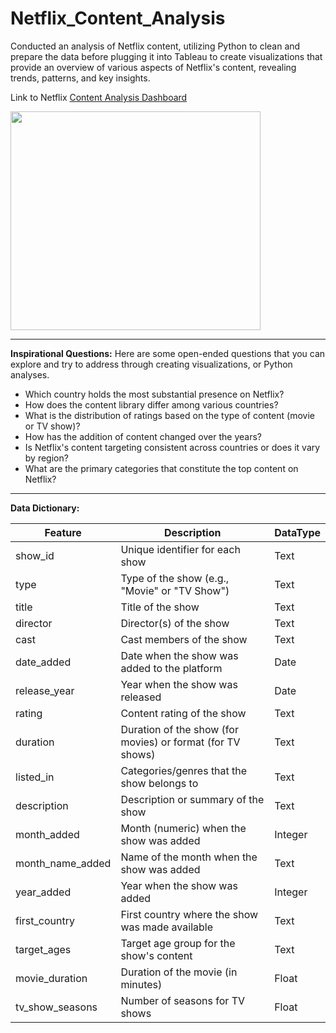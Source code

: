 # Netflix_Content_Analysis
Conducted an analysis of Netflix content, utilizing Python to clean and prepare the data before plugging it into Tableau to create visualizations that provide an overview of various aspects of Netflix's content, revealing trends, patterns, and key insights.

Link to Netflix [Content Analysis Dashboard](https://public.tableau.com/app/profile/roberto.a.la.torre/viz/NetflixContentAnalysis_16910369373120/Dashboard1) 

<img src="https://github.com/robertoalatorre33/netflix_titles_analysis/blob/dcdaec091f5fd8d0f4be82684fb1a78223c71c64/dashboard_visual/Netflix_content_analysis_dashboard.jpg" width="400" height="350"> 

--- 

**Inspirational Questions:** Here are some open-ended questions that you can explore and try to address through creating visualizations, or Python analyses.

- Which country holds the most substantial presence on Netflix?
- How does the content library differ among various countries?
- What is the distribution of ratings based on the type of content (movie or TV show)?
- How has the addition of content changed over the years?
- Is Netflix's content targeting consistent across countries or does it vary by region?
- What are the primary categories that constitute the top content on Netflix?
---

**Data Dictionary:**

| Feature                  | Description                                                                               | DataType |
|--------------------------|-------------------------------------------------------------------------------------------|----------|
| show_id                  | Unique identifier for each show                                                           | Text     |
| type                     | Type of the show (e.g., "Movie" or "TV Show")                                             | Text     |
| title                    | Title of the show                                                                         | Text     |
| director                 | Director(s) of the show                                                                    | Text     |
| cast                     | Cast members of the show                                                                   | Text     |
| date_added               | Date when the show was added to the platform                                              | Date     |
| release_year             | Year when the show was released                                                            | Date  |
| rating                   | Content rating of the show                                                                 | Text     |
| duration                 | Duration of the show (for movies) or format (for TV shows)                                 | Text     |
| listed_in                | Categories/genres that the show belongs to                                                 | Text     |
| description              | Description or summary of the show                                                         | Text     |
| month_added              | Month (numeric) when the show was added                                                   | Integer  |
| month_name_added         | Name of the month when the show was added                                                 | Text     |
| year_added               | Year when the show was added                                                               | Integer  |
| first_country            | First country where the show was made available                                            | Text     |
| target_ages              | Target age group for the show's content                                                    | Text     |
| movie_duration           | Duration of the movie (in minutes)                                                         | Float    |
| tv_show_seasons          | Number of seasons for TV shows                                                             | Float    |
